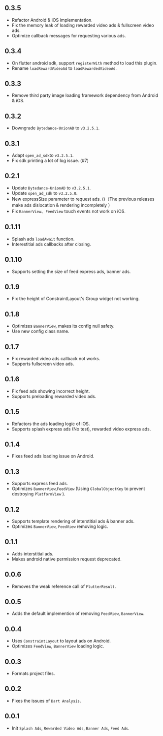 ## 0.3.5

* Refactor Android & iOS implementation.
* Fix the memory leak of loading rewarded video ads & fullscreen video ads.
* Optimize callback messages for requesting various ads.

## 0.3.4

* On flutter android sdk, support `registerWith` method  to load this plugin.
* Rename `loadRewardVideoAd` to `loadRewardedVideoAd`.

## 0.3.3

* Remove third party image loading framework dependency from Android & iOS.

## 0.3.2

* Downgrade `Bytedance-UnionAD` to `v3.2.5.1`.

## 0.3.1

* Adapt `open_ad_sdk`to `v3.2.5.1`.
* Fix sdk printing a lot of log issue. (#7)

## 0.2.1

* Update `Bytedance-UnionAD` to `v3.2.5.1`.
* Update `open_ad_sdk` to `v3.2.5.0`.
* New expressSize parameter to request ads. ()（The previous releases make ads dislocation & rendering incompletely ）
* Fix `BannerView`、`FeedView`  touch events not work on iOS.

## 0.1.11

* Splash ads `loadAwait` function.
* Interestitial ads callbacks after closing.

## 0.1.10

* Supports setting the size of feed express ads, banner ads.

## 0.1.9

* Fix the height of ConstraintLayout's  Group widget not working.

## 0.1.8

* Optimizes `BannerView`, makes its config null safety.
* Use new config class name.

## 0.1.7

* Fix rewarded video ads callback not works.
* Supports fullscreen video ads.

## 0.1.6

* Fix feed ads showing incorrect height.
* Supports preloading rewarded video ads.

## 0.1.5

* Refactors the ads loading logic of iOS.
* Supports splash express ads (No test), rewarded video express ads.

## 0.1.4

* Fixes feed ads loading issue on Android.

## 0.1.3

* Supports express feed ads.
* Optimizes `BannerView`,`FeedView` (Using `GlobalObjectKey` to prevent destroying `PlatformView` ).

## 0.1.2

* Supports template rendering of interstitial ads & banner ads.
* Optimizes `BannerView`, `FeedView` removing logic.

## 0.1.1

* Adds interstitial ads.
* Makes android native permission request deprecated.

## 0.0.6

* Removes the weak reference call of `FlutterResult`.


## 0.0.5

* Adds the default implemention of removing  `FeedView`, `BannerView`.


## 0.0.4

* Uses `ConstraintLayout`  to layout ads on Android.
* Optimizes `FeedView`, `BannerView`  loading logic.


## 0.0.3

* Formats project files.


## 0.0.2

* Fixes the issues of `Dart Analysis`.


## 0.0.1

* Init `Splash Ads`, `Rewarded Video Ads`, `Banner Ads`, `Feed Ads`.




